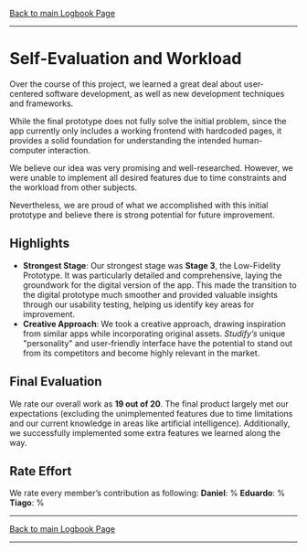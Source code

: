 [Back to main Logbook Page](../hci_logbook.md)

---

# Self-Evaluation and Workload

Over the course of this project, we learned a great deal about user-centered software development, as well as new development techniques and frameworks.

While the final prototype does not fully solve the initial problem, since the app currently only includes a working frontend with hardcoded pages, it provides a solid foundation for understanding the intended human-computer interaction.

We believe our idea was very promising and well-researched. However, we were unable to implement all desired features due to time constraints and the workload from other subjects.

Nevertheless, we are proud of what we accomplished with this initial prototype and believe there is strong potential for future improvement.

## Highlights

- **Strongest Stage**: Our strongest stage was **Stage 3**, the Low-Fidelity Prototype. It was particularly detailed and comprehensive, laying the groundwork for the digital version of the app. This made the transition to the digital prototype much smoother and provided valuable insights through our usability testing, helping us identify key areas for improvement.
- **Creative Approach**: We took a creative approach, drawing inspiration from similar apps while incorporating original assets. *Studify’s* unique "personality" and user-friendly interface have the potential to stand out from its competitors and become highly relevant in the market.

## Final Evaluation

We rate our overall work as **19 out of 20**. The final product largely met our expectations (excluding the unimplemented features due to time limitations and our current knowledge in areas like artificial intelligence). Additionally, we successfully implemented some extra features we learned along the way.


## Rate Effort
We rate every member’s contribution as following:
**Daniel**: %
**Eduardo**: %
**Tiago**: %


---
[Back to main Logbook Page](../hci_logbook.md)

---
